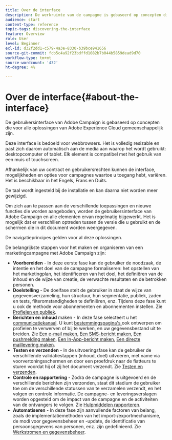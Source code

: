 ```yaml
---
title: Over de interface
description: De werkruimte van de campagne is gebaseerd op concepten die voor alle oplossingen van Adobe Experience Cloud gemeenschappelijk zijn.
audience: start
content-type: reference
topic-tags: discovering-the-interface
feature: Overview
role: User
level: Beginner
exl-id: d32f2dd1-c579-4a3e-8330-b39bce941656
source-git-commit: fcb5c4a92f23bdffd1082b7b044b5859dead9d70
workflow-type: tm+mt
source-wordcount: '432'
ht-degree: 4%

---
```


# Over de interface{#about-the-interface}

De gebruikersinterface van Adobe Campaign is gebaseerd op concepten die voor alle oplossingen van Adobe Experience Cloud gemeenschappelijk zijn.

Deze interface is bedoeld voor webbrowsers. Het is volledig resizable en past zich daarom automatisch aan de media aan waarop het wordt gebruikt: desktopcomputer of tablet. Elk element is compatibel met het gebruik van een muis of touchscreen.

Afhankelijk van uw contract en gebruikersrechten kunnen de interface, mogelijkheden en opties voor campagnes waartoe u toegang hebt, variëren. Het is beschikbaar in het Engels, Frans en Duits.

De taal wordt ingesteld bij de installatie en kan daarna niet worden meer gewijzigd.

Om zich aan te passen aan de verschillende toepassingen en nieuwe functies die worden aangeboden, worden de gebruikersinterface van Adobe Campaign en alle elementen ervan regelmatig bijgewerkt. Het is mogelijk dat er verschillen optreden tussen de versie die u gebruikt en de schermen die in dit document worden weergegeven.

De navigatieprincipes gelden voor al deze oplossingen.

De belangrijkste stappen voor het maken en organiseren van een marketingcampagne met Adobe Campaign zijn:

* **Voorbereiden**  - In deze eerste fase kan de gebruiker de noodzaak, de intentie en het doel van de campagne formaliseren: het opstellen van het marketingplan, het identificeren van het doel, het definiëren van de inhoud en de wijze van creatie, de verwachte resultaten en de betrokken personen.
* **Doelstelling**  - De doelfase stelt de gebruiker in staat de wijze van gegevensverzameling, hun structuur, hun segmentatie, publiek, zaden en tests, filteromstandigheden te definiëren, enz. Tijdens deze fase kunt u ook de methode voor abonnementen en abonnementen instellen. Zie [Profielen en publiek](../../audiences/using/about-profiles.md).
* **Berichten en inhoud**  maken - In deze fase selecteert u het  [communicatiekanaal](../../channels/using/get-started-communication-channels.md). U kunt [bestemmingspagina&#39;s ](../../channels/using/getting-started-with-landing-pages.md) ook ontwerpen om profielen te verwerven of bij te werken, en uw gegevensbestand uit te breiden. Zie [Een e-mail maken](../../channels/using/creating-an-email.md), [Een SMS-bericht maken](../../channels/using/creating-an-sms-message.md), [Een pushmelding maken](../../channels/using/preparing-and-sending-a-push-notification.md), [Een In-App-bericht maken](../../channels/using/about-in-app-messaging.md), [Een directe maillevering maken](../../channels/using/creating-the-direct-mail.md).
* **Testen en verzenden**  - In de uitvoeringsfase kan de gebruiker de verschillende validatiestappen (inhoud, doel) uitvoeren, met name via voorvertoningsschermen en door een proefdruk naar de fiatteurs te sturen voordat hij of zij het document verzendt. Zie [Testen en verzenden](../../sending/using/get-started-sending-messages.md).
* **Controle en rapportering**  - Zodra de campagne is uitgevoerd en de verschillende berichten zijn verzonden, staat dit stadium de gebruiker toe om de verschillende statussen van te verzamelen verzendt, en het volgen en controle informatie. De campagne- en leveringsverslagen worden opgesteld om de impact van de campagne en de activiteiten van de ontvangers te volgen. Zie [Hulpmiddelen rapporteren](../../reporting/using/about-dynamic-reports.md).
* **Automatiseren**  - In deze fase zijn aanvullende factoren van belang, zoals de implementatiemethoden van het import-/exportmechanisme, de modi voor gegevensbeheer en -update, de identificatie van persoonsgegevens van personen, enz. zijn gedefinieerd. Zie [Werkstromen en gegevensbeheer](../../automating/using/get-started-workflows.md).
